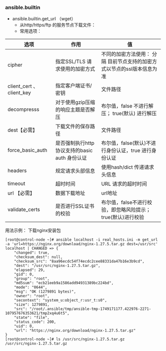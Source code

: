 ### ansible.builtin

- ansible.builtin.get_url    （wget）
  - 从http/https/ftp 的服务节点下载文件：
  - 常用选项：

| 选项                     | 作用                                          | 值                                                           |
| ------------------------ | --------------------------------------------- | ------------------------------------------------------------ |
| cipher                   | 指定SSL/TLS 请求使用的加密方式                | 不同的加密方法使用： 分隔     目前节点支持的加密方式以节点的ssl版本信息为准 |
| client_cert 、client_key | 指定客户端证书/密钥                           | 文件路径                                                     |
| decompresss              | 对于使用gzip压缩的响应主题是否解压            | 布尔值，false 不进行解压； true(默认) 进行解压               |
| dest【必需】             | 下载文件的保存路径                            | 文件路径                                                     |
| force_basic_auth         | 是否强制执行http协议支持的basic auth 身份认证 | 布尔值，false(默认)不进行身份认证，true 进行身份认证         |
| headers                  | 规定请求头部信息                              | 使用hash/dict 传递请求头信息                                 |
| timeout                  | 超时时间                                      | URL 请求的超时时间                                           |
| url 【必需】             | 数据下载地址                                  | url地址                                                      |
| validate_certs           | 是否进行SSL证书的校验                         | 布尔值，false不进行校验，即忽略风险提示；true(默认)进行校验  |

用法示例： 下载nginx安装包
```
[root@control-node ~]# ansible localhost -i real_hosts.ini -m get_url  -a 'url=https://nginx.org/download/nginx-1.27.5.tar.gz dest=/usr/src'
localhost | CHANGED => {
    "changed": true,
    "checksum_dest": null,
    "checksum_src": "8aa96ecdc54f74ecdc2cee88331da47b16e3b9cd",
    "dest": "/usr/src/nginx-1.27.5.tar.gz",
    "elapsed": 29,
    "gid": 0,
    "group": "root",
    "md5sum": "ecb21eeb9a1586add94931389bc224bd",
    "mode": "0644",
    "msg": "OK (1279891 bytes)",
    "owner": "root",
    "secontext": "system_u:object_r:usr_t:s0",
    "size": 1279891,
    "src": "/root/.ansible/tmp/ansible-tmp-1749171177.422976-2271-107957676353621/tmp2xq4u6t5",
    "state": "file",
    "status_code": 200,
    "uid": 0,
    "url": "https://nginx.org/download/nginx-1.27.5.tar.gz"
}
[root@control-node ~]# ls /usr/src/nginx-1.27.5.tar.gz 
/usr/src/nginx-1.27.5.tar.gz

```

